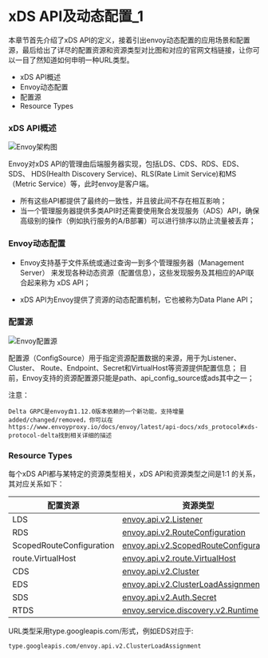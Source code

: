 # xDS API及动态配置_1

本章节首先介绍了xDS API的定义，接着引出envoy动态配置的应用场景和配置源，最后给出了详尽的配置资源和资源类型对比图和对应的官网文档链接，让你可以一目了然知道如何申明一种URL类型。

 
- xDS API概述
- Envoy动态配置
- 配置源
- Resource Types


### xDS API概述

![Envoy架构图](https://github-aaron89.oss-cn-beijing.aliyuncs.com/istio/enovy.png)

Envoy对xDS API的管理由后端服务器实现，包括LDS、CDS、RDS、EDS、SDS、 HDS(Health Discovery Service)、RLS(Rate Limit Service)和MS（Metric Service）等，此时envoy是客户端。
- 所有这些API都提供了最终的一致性，并且彼此间不存在相互影响；
- 当一个管理服务器提供多类API时还需要使用聚合发现服务（ADS）API，确保高级别的操作（例如执行服务的A/B部署）可以进行排序以防止流量被丢弃；

### Envoy动态配置

- Envoy支持基于文件系统或通过查询一到多个管理服务器（Management Server） 来发现各种动态资源（配置信息），这些发现服务及其相应的API联合起来称为 xDS API；

- xDS API为Envoy提供了资源的动态配置机制，它也被称为Data Plane API；

### 配置源

![Envoy配置源](https://github-aaron89.oss-cn-beijing.aliyuncs.com/Kubernetes/envoy%E9%85%8D%E7%BD%AE%E6%BA%90.png)

配置源（ConfigSource）用于指定资源配置数据的来源，用于为Listener、Cluster、 Route、Endpoint、Secret和VirtualHost等资源提供配置信息；
目前，Envoy支持的资源配置源只能是path、api_config_source或ads其中之一；

注意：
```text
Delta GRPC是envoy自1.12.0版本依赖的一个新功能，支持增量added/changed/removed，你可以在https://www.envoyproxy.io/docs/envoy/latest/api-docs/xds_protocol#xds-protocol-delta找到相关详细的描述
```

### Resource Types

每个xDS API都与某特定的资源类型相关，xDS API和资源类型之间是1:1 的关系，其对应关系如下：

配置资源 | 资源类型
---- | ----- 
LDS | [envoy.api.v2.Listener](https://www.envoyproxy.io/docs/envoy/latest/api-v2/api/v2/lds.proto#envoy-api-msg-listener)
RDS | [envoy.api.v2.RouteConfiguration](https://www.envoyproxy.io/docs/envoy/latest/api-v2/api/v2/rds.proto#envoy-api-msg-routeconfiguration)
ScopedRouteConfiguration | [envoy.api.v2.ScopedRouteConfiguration](https://www.envoyproxy.io/docs/envoy/latest/api-v2/api/v2/srds.proto#envoy-api-msg-scopedrouteconfiguration)
route.VirtualHost | [envoy.api.v2.route.VirtualHost](https://www.envoyproxy.io/docs/envoy/latest/api-v2/api/v2/route/route.proto#envoy-api-msg-route-virtualhost)
CDS | [envoy.api.v2.Cluster](https://www.envoyproxy.io/docs/envoy/latest/api-v2/api/v2/cds.proto#envoy-api-msg-cluster)
EDS | [envoy.api.v2.ClusterLoadAssignment](https://www.envoyproxy.io/docs/envoy/latest/api-v2/api/v2/eds.proto#envoy-api-msg-clusterloadassignment)
SDS | [envoy.api.v2.Auth.Secret](https://www.envoyproxy.io/docs/envoy/latest/api-v2/api/v2/auth/cert.proto#envoy-api-msg-auth-secret)
RTDS | [envoy.service.discovery.v2.Runtime](https://www.envoyproxy.io/docs/envoy/latest/api-v2/service/discovery/v2/rtds.proto#envoy-api-msg-service-discovery-v2-runtime)

URL类型采用type.googleapis.com/<resource type>形式，例如EDS对应于:
```text
type.googleapis.com/envoy.api.v2.ClusterLoadAssignment
```